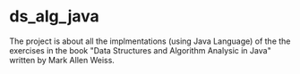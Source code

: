 ds_alg_java
===========

The project is about all the implmentations (using Java Language) of the the exercises in the book
"Data Structures and Algorithm Analysic in Java" written by Mark Allen Weiss.


